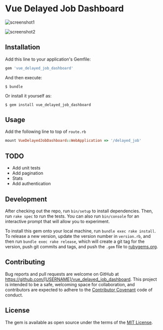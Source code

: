 # Vue Delayed Job Dashboard

![screenshot1](https://cloud.githubusercontent.com/assets/2282642/24837740/2de53704-1d65-11e7-89dc-8d8fe85e093f.png)

![screenshot2](https://cloud.githubusercontent.com/assets/2282642/24837741/309915e2-1d65-11e7-92fa-239a729709f7.png)

## Installation

Add this line to your application's Gemfile:

```ruby
gem 'vue_delayed_job_dashboard'
```

And then execute:

    $ bundle

Or install it yourself as:

    $ gem install vue_delayed_job_dashboard

## Usage

Add the following line to top of `route.rb`

```ruby
mount VueDelayedJobDashboard::WebApplication => '/delayed_job'
```

## TODO

- Add unit tests
- Add pagination
- Stats
- Add authentication

## Development

After checking out the repo, run `bin/setup` to install dependencies. Then, run `rake spec` to run the tests. You can also run `bin/console` for an interactive prompt that will allow you to experiment.

To install this gem onto your local machine, run `bundle exec rake install`. To release a new version, update the version number in `version.rb`, and then run `bundle exec rake release`, which will create a git tag for the version, push git commits and tags, and push the `.gem` file to [rubygems.org](https://rubygems.org).

## Contributing

Bug reports and pull requests are welcome on GitHub at https://github.com/[USERNAME]/vue_delayed_job_dashboard. This project is intended to be a safe, welcoming space for collaboration, and contributors are expected to adhere to the [Contributor Covenant](http://contributor-covenant.org) code of conduct.


## License

The gem is available as open source under the terms of the [MIT License](http://opensource.org/licenses/MIT).

